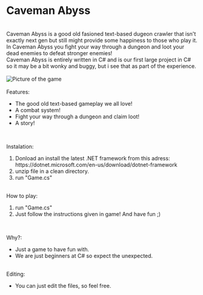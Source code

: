 <h1>Caveman Abyss</h1>
<br />
Caveman Abyss is a good old fasioned text-based dugeon crawler that isn't exactly next gen but still might provide some happiness to those who play it. 
In Caveman Abyss you fight your way through a dungeon and loot your dead enemies to defeat stronger enemies!
<br/>
Caveman Abyss is entirely written in C# and is our first large project in C# so it may be a bit wonky and buggy, but i see that as part of the experience. 
<br />
<br />
<image title="picture" alt="Picture of the game" src="https://iili.io/bqKCPe.md.png">
<br /><br />
Features:<br />
	<ul>
		<li>The good old text-based gameplay we all love!</li>
		<li>A combat system!</li>
		<li>Fight your way through a dungeon and claim loot!</li>
		<li>A story!</li>
	</ul>
<br />

Instalation:<br />
<ol>
	<li>Donload an install the latest .NET framework from this adress: https://dotnet.microsoft.com/en-us/download/dotnet-framework</li>
	<li>unzip file in a clean directory.</li>
	<li>run "Game.cs"</li>
</ol>
<br />
How to play:<br />
<ol>
	<li>run "Game.cs"</li>
	<li>Just follow the instructions given in game! And have fun ;)</li>
</ol>
<br />

Why?:<br />
<ul>
	<li>Just a game to have fun with.</li>
	<li>We are just beginners at C# so expect the unexpected.</li>
</ul>
<br />
Editing:<br />
<ul>
	<li>You can just edit the files, so feel free.</li>
</ul>